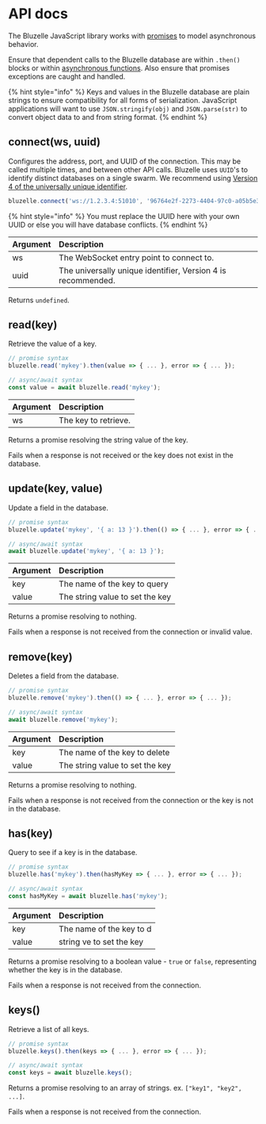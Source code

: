 # API docs

The Bluzelle JavaScript library works with [promises](https://developer.mozilla.org/en-US/docs/Web/JavaScript/Reference/Global_Objects/Promise) to model asynchronous behavior. 

Ensure that dependent calls to the Bluzelle database are within `.then()` blocks or within [asynchronous functions](https://developer.mozilla.org/en-US/docs/Web/JavaScript/Reference/Statements/async_function). Also ensure that promises exceptions are caught and handled.

{% hint style="info" %}
Keys and values in the Bluzelle database are plain strings to ensure compatibility for all forms of serialization. JavaScript applications will want to use `JSON.stringify(obj)` and `JSON.parse(str)` to convert object data to and from string format.
{% endhint %}

## connect\(ws, uuid\)

Configures the address, port, and UUID of the connection. This may be called multiple times, and between other API calls. Bluzelle uses `UUID`'s to identify distinct databases on a single swarm. We recommend using [Version 4 of the universally unique identifier](https://en.wikipedia.org/wiki/Universally_unique_identifier#Version_4_%28random%29).

```javascript
bluzelle.connect('ws://1.2.3.4:51010', '96764e2f-2273-4404-97c0-a05b5e36ea66');
```

{% hint style="info" %}
You must replace the UUID here with your own UUID or else you will have database conflicts.
{% endhint %}

| Argument | Description |
| :--- | :--- |
| ws | The WebSocket entry point to connect to. |
| uuid | The universally unique identifier, Version 4 is recommended. |

Returns `undefined`.

## read\(key\)

Retrieve the value of a key.

```javascript
// promise syntax
bluzelle.read('mykey').then(value => { ... }, error => { ... });

// async/await syntax
const value = await bluzelle.read('mykey');
```

| Argument | Description |
| :--- | :--- |
| ws | The key to retrieve. |

Returns a promise resolving the string value of the key.

Fails when a response is not received or the key does not exist in the database.

## update\(key, value\)

Update a field in the database.

```javascript
// promise syntax
bluzelle.update('mykey', '{ a: 13 }').then(() => { ... }, error => { ... });

// async/await syntax
await bluzelle.update('mykey', '{ a: 13 }');
```

| Argument | Description |
| :--- | :--- |
| key | The name of the key to query |
| value | The string value to set the key |

Returns a promise resolving to nothing.

Fails when a response is not received from the connection or invalid value.

## remove\(key\)

Deletes a field from the database.

```javascript
// promise syntax
bluzelle.remove('mykey').then(() => { ... }, error => { ... });

// async/await syntax
await bluzelle.remove('mykey');
```

| Argument | Description |
| :--- | :--- |
| key | The name of the key to delete |
| value | The string value to set the key |

Returns a promise resolving to nothing.

Fails when a response is not received from the connection or the key is not in the database.

## has\(key\)

Query to see if a key is in the database.

```javascript
// promise syntax
bluzelle.has('mykey').then(hasMyKey => { ... }, error => { ... });

// async/await syntax
const hasMyKey = await bluzelle.has('mykey');
```

| Argument | Description |
| :--- | :--- |
| key | The name of the key to d |
| value |  string ve to set the key |

Returns a promise resolving to a boolean value - `true` or `false`, representing whether the key is in the database.

Fails when a response is not received from the connection.

## keys\(\)

Retrieve a list of all keys.

```javascript
// promise syntax
bluzelle.keys().then(keys => { ... }, error => { ... });

// async/await syntax
const keys = await bluzelle.keys();
```

Returns a promise resolving to an array of strings. ex. `["key1", "key2", ...]`.

Fails when a response is not received from the connection.

